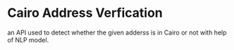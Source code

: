 # Cairo Address Verfication
 an API used to detect whether the given adderss is in Cairo or not with help of NLP model.
